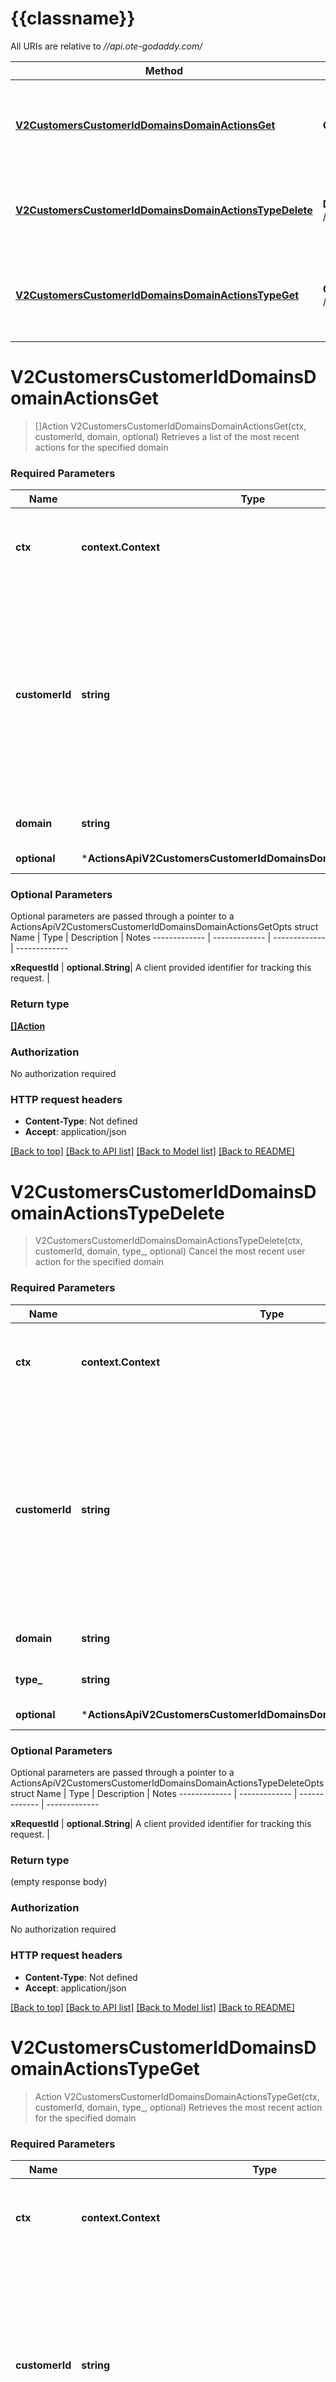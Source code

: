# {{classname}}

All URIs are relative to *//api.ote-godaddy.com/*

Method | HTTP request | Description
------------- | ------------- | -------------
[**V2CustomersCustomerIdDomainsDomainActionsGet**](ActionsApi.md#V2CustomersCustomerIdDomainsDomainActionsGet) | **Get** /v2/customers/{customerId}/domains/{domain}/actions | Retrieves a list of the most recent actions for the specified domain
[**V2CustomersCustomerIdDomainsDomainActionsTypeDelete**](ActionsApi.md#V2CustomersCustomerIdDomainsDomainActionsTypeDelete) | **Delete** /v2/customers/{customerId}/domains/{domain}/actions/{type} | Cancel the most recent user action for the specified domain
[**V2CustomersCustomerIdDomainsDomainActionsTypeGet**](ActionsApi.md#V2CustomersCustomerIdDomainsDomainActionsTypeGet) | **Get** /v2/customers/{customerId}/domains/{domain}/actions/{type} | Retrieves the most recent action for the specified domain

# **V2CustomersCustomerIdDomainsDomainActionsGet**
> []Action V2CustomersCustomerIdDomainsDomainActionsGet(ctx, customerId, domain, optional)
Retrieves a list of the most recent actions for the specified domain

### Required Parameters

Name | Type | Description  | Notes
------------- | ------------- | ------------- | -------------
 **ctx** | **context.Context** | context for authentication, logging, cancellation, deadlines, tracing, etc.
  **customerId** | **string**| The Customer identifier&lt;br/&gt; Note: For API Resellers, performing actions on behalf of your customers, you need to specify the Subaccount you&#x27;re operating on behalf of; otherwise use your shopper id. | 
  **domain** | **string**| Domain whose actions are to be retrieved | 
 **optional** | ***ActionsApiV2CustomersCustomerIdDomainsDomainActionsGetOpts** | optional parameters | nil if no parameters

### Optional Parameters
Optional parameters are passed through a pointer to a ActionsApiV2CustomersCustomerIdDomainsDomainActionsGetOpts struct
Name | Type | Description  | Notes
------------- | ------------- | ------------- | -------------


 **xRequestId** | **optional.String**| A client provided identifier for tracking this request. | 

### Return type

[**[]Action**](Action.md)

### Authorization

No authorization required

### HTTP request headers

 - **Content-Type**: Not defined
 - **Accept**: application/json

[[Back to top]](#) [[Back to API list]](../README.md#documentation-for-api-endpoints) [[Back to Model list]](../README.md#documentation-for-models) [[Back to README]](../README.md)

# **V2CustomersCustomerIdDomainsDomainActionsTypeDelete**
> V2CustomersCustomerIdDomainsDomainActionsTypeDelete(ctx, customerId, domain, type_, optional)
Cancel the most recent user action for the specified domain

### Required Parameters

Name | Type | Description  | Notes
------------- | ------------- | ------------- | -------------
 **ctx** | **context.Context** | context for authentication, logging, cancellation, deadlines, tracing, etc.
  **customerId** | **string**| The Customer identifier&lt;br/&gt; Note: For API Resellers, performing actions on behalf of your customers, you need to specify the Subaccount you&#x27;re operating on behalf of; otherwise use your shopper id. | 
  **domain** | **string**| Domain whose action is to be cancelled | 
  **type_** | **string**| The type of action to cancel | 
 **optional** | ***ActionsApiV2CustomersCustomerIdDomainsDomainActionsTypeDeleteOpts** | optional parameters | nil if no parameters

### Optional Parameters
Optional parameters are passed through a pointer to a ActionsApiV2CustomersCustomerIdDomainsDomainActionsTypeDeleteOpts struct
Name | Type | Description  | Notes
------------- | ------------- | ------------- | -------------



 **xRequestId** | **optional.String**| A client provided identifier for tracking this request. | 

### Return type

 (empty response body)

### Authorization

No authorization required

### HTTP request headers

 - **Content-Type**: Not defined
 - **Accept**: application/json

[[Back to top]](#) [[Back to API list]](../README.md#documentation-for-api-endpoints) [[Back to Model list]](../README.md#documentation-for-models) [[Back to README]](../README.md)

# **V2CustomersCustomerIdDomainsDomainActionsTypeGet**
> Action V2CustomersCustomerIdDomainsDomainActionsTypeGet(ctx, customerId, domain, type_, optional)
Retrieves the most recent action for the specified domain

### Required Parameters

Name | Type | Description  | Notes
------------- | ------------- | ------------- | -------------
 **ctx** | **context.Context** | context for authentication, logging, cancellation, deadlines, tracing, etc.
  **customerId** | **string**| The Customer identifier&lt;br/&gt; Note: For API Resellers, performing actions on behalf of your customers, you need to specify the Subaccount you&#x27;re operating on behalf of; otherwise use your shopper id. | 
  **domain** | **string**| Domain whose action is to be retrieved | 
  **type_** | **string**| The type of action to retrieve | 
 **optional** | ***ActionsApiV2CustomersCustomerIdDomainsDomainActionsTypeGetOpts** | optional parameters | nil if no parameters

### Optional Parameters
Optional parameters are passed through a pointer to a ActionsApiV2CustomersCustomerIdDomainsDomainActionsTypeGetOpts struct
Name | Type | Description  | Notes
------------- | ------------- | ------------- | -------------



 **xRequestId** | **optional.String**| A client provided identifier for tracking this request. | 

### Return type

[**Action**](Action.md)

### Authorization

No authorization required

### HTTP request headers

 - **Content-Type**: Not defined
 - **Accept**: application/json

[[Back to top]](#) [[Back to API list]](../README.md#documentation-for-api-endpoints) [[Back to Model list]](../README.md#documentation-for-models) [[Back to README]](../README.md)

